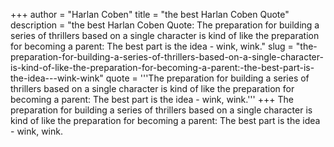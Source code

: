 +++
author = "Harlan Coben"
title = "the best Harlan Coben Quote"
description = "the best Harlan Coben Quote: The preparation for building a series of thrillers based on a single character is kind of like the preparation for becoming a parent: The best part is the idea - wink, wink."
slug = "the-preparation-for-building-a-series-of-thrillers-based-on-a-single-character-is-kind-of-like-the-preparation-for-becoming-a-parent:-the-best-part-is-the-idea---wink-wink"
quote = '''The preparation for building a series of thrillers based on a single character is kind of like the preparation for becoming a parent: The best part is the idea - wink, wink.'''
+++
The preparation for building a series of thrillers based on a single character is kind of like the preparation for becoming a parent: The best part is the idea - wink, wink.
